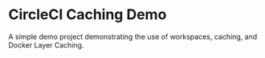 # CircleCI Caching Demo

A simple demo project demonstrating the use of workspaces, caching, and Docker Layer Caching.